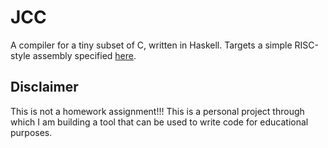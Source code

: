 # JCC
A compiler for a tiny subset of C, written in Haskell. Targets a simple RISC-style assembly specified [here](https://www.cs.tufts.edu/comp/40/docs/umasm.html).
## Disclaimer
This is not a homework assignment!!! This is a personal project through which I am building a tool that can be used to write code for educational purposes.
